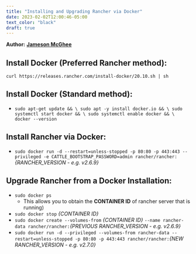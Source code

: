 ```yaml
---
title: "Installing and Upgrading Rancher via Docker"
date: 2023-02-02T12:00:46-05:00
text_color: "black"
draft: true
---
```

**Author:** [**Jameson McGhee**](https://www.linkedin.com/in/jameson-mcghee-ctfl/)


## Install Docker (Preferred Rancher method):

`curl https://releases.rancher.com/install-docker/20.10.sh | sh`


## Install Docker (Standard method):

- `sudo apt-get update && \
   sudo apt -y install docker.io && \
   sudo systemctl start docker && \
   sudo systemctl enable docker && \
   docker --version`


## Install Rancher via Docker:

- `sudo docker run -d --restart=unless-stopped -p 80:80 -p 443:443 --privileged -e CATTLE_BOOTSTRAP_PASSWORD=admin rancher/rancher:`*{RANCHER_VERSION - e.g. v2.6.9}*


## Upgrade Rancher from a Docker Installation:

- `sudo docker ps`
	- This allows you to obtain the **CONTAINER ID** of rancher server that is running)
- `sudo docker stop` *{CONTAINER ID}*
- `sudo docker create --volumes-from` *{CONTAINER ID}* `--name rancher-data rancher/rancher:`*{PREVIOUS RANCHER_VERSION - e.g. v2.6.9}*
- `sudo docker run -d --privileged --volumes-from rancher-data --restart=unless-stopped -p 80:80 -p 443:443 rancher/rancher:`*{NEW RANCHER_VERSION - e.g. v2.7.0}*